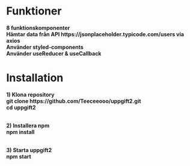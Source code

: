 <h1>Funktioner</h1>
<b>8 funktionskomponenter</b></br>
<b>Hämtar data från API https://jsonplaceholder.typicode.com/users via axios</br>
<b>Använder styled-components</b></br>
<b>Använder useReducer & useCallback</b></br>

<h1>Installation</h1>
<b>1) Klona repository</b></br>
git clone https://github.com/Teeceeooo/uppgift2.git</br>
cd uppgift2</br></br>

<b>2) Installera npm</b></br>
npm install</br></br>

<b>3) Starta uppgift2</b></br>
npm start
